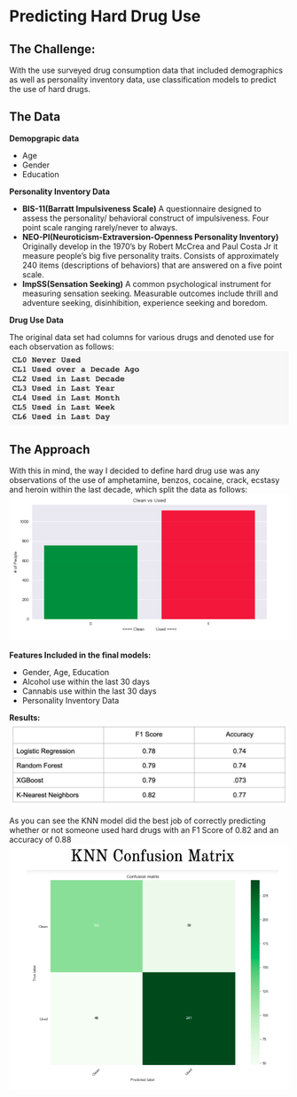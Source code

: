 # Predicting Hard Drug Use 
## The Challenge: 
With the use surveyed drug consumption data that included demographics as well as personality inventory data, use classification models to predict the use of hard drugs. 
## The Data
**Demopgrapic data**
  * Age 
  * Gender
  * Education 

**Personality Inventory Data** 
  * **BIS-11(Barratt Impulsiveness Scale)** A questionnaire designed to assess the personality/ behavioral construct of impulsiveness. Four point scale ranging rarely/never to always. 
  * **NEO-PI(Neuroticism-Extraversion-Openness Personality Inventory)** Originally develop in the 1970’s by Robert McCrea and Paul Costa Jr it measure people’s big five personality traits. Consists of approximately 240 items (descriptions of behaviors) that are answered on a five point scale. 
  * **ImpSS(Sensation Seeking)** A common psychological instrument for measuring sensation seeking. Measurable outcomes include thrill and adventure seeking, disinhibition, experience seeking and boredom.
  
  **Drug Use Data**
  
  The original data set had columns for various drugs and denoted use for each observation as follows:
  ![Data Keys](visualizations/data_key.png)
  
  ## The Approach
  With this in mind, the way I decided to define hard drug use was any observations of the use of amphetamine, benzos, cocaine, crack, ecstasy and heroin within the last decade, which split the data as follows:
  ![Clean vs Used](visualizations/clean_vs_used.png)
  
**Features Included in the final models:**
  * Gender, Age, Education
  * Alcohol use within the last 30 days
  * Cannabis use within the last 30 days 
  * Personality Inventory Data 
  
**Results:**
![Results](visualizations/results.png)

As you can see the KNN model did the best job of correctly predicting whether or not someone used hard drugs with an F1 Score of 0.82 and an accuracy of 0.88 
![KNN](visualizations/knn_confusion_matrix.png)
